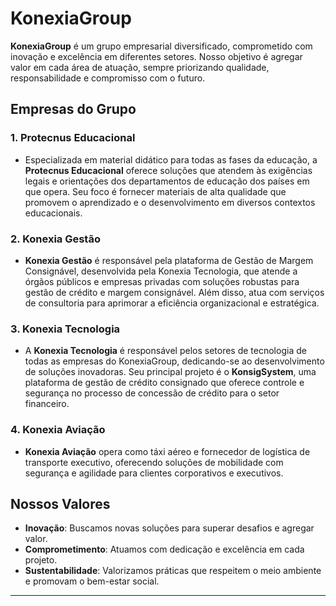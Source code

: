 # KonexiaGroup

**KonexiaGroup** é um grupo empresarial diversificado, comprometido com inovação e excelência em diferentes setores. Nosso objetivo é agregar valor em cada área de atuação, sempre priorizando qualidade, responsabilidade e compromisso com o futuro.

## Empresas do Grupo

### 1. **Protecnus Educacional**
   - Especializada em material didático para todas as fases da educação, a **Protecnus Educacional** oferece soluções que atendem às exigências legais e orientações dos departamentos de educação dos países em que opera. Seu foco é fornecer materiais de alta qualidade que promovem o aprendizado e o desenvolvimento em diversos contextos educacionais.

### 2. **Konexia Gestão**
   - **Konexia Gestão** é responsável pela plataforma de Gestão de Margem Consignável, desenvolvida pela Konexia Tecnologia, que atende a órgãos públicos e empresas privadas com soluções robustas para gestão de crédito e margem consignável. Além disso, atua com serviços de consultoria para aprimorar a eficiência organizacional e estratégica.

### 3. **Konexia Tecnologia**
   - A **Konexia Tecnologia** é responsável pelos setores de tecnologia de todas as empresas do KonexiaGroup, dedicando-se ao desenvolvimento de soluções inovadoras. Seu principal projeto é o **KonsigSystem**, uma plataforma de gestão de crédito consignado que oferece controle e segurança no processo de concessão de crédito para o setor financeiro.

### 4. **Konexia Aviação**
   - **Konexia Aviação** opera como táxi aéreo e fornecedor de logística de transporte executivo, oferecendo soluções de mobilidade com segurança e agilidade para clientes corporativos e executivos.

## Nossos Valores

- **Inovação**: Buscamos novas soluções para superar desafios e agregar valor.
- **Comprometimento**: Atuamos com dedicação e excelência em cada projeto.
- **Sustentabilidade**: Valorizamos práticas que respeitem o meio ambiente e promovam o bem-estar social.

---

